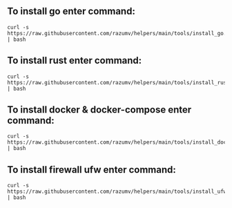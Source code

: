 ## To install go enter command:
```
curl -s https://raw.githubusercontent.com/razumv/helpers/main/tools/install_go.sh | bash
```


## To install rust enter command:
```
curl -s https://raw.githubusercontent.com/razumv/helpers/main/tools/install_rust.sh | bash
```

## To install docker & docker-compose enter command:
```
curl -s https://raw.githubusercontent.com/razumv/helpers/main/tools/install_docker.sh | bash
```

## To install firewall ufw enter command:
```
curl -s https://raw.githubusercontent.com/razumv/helpers/main/tools/install_ufw.sh | bash
```
